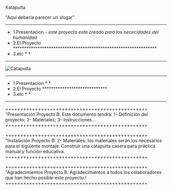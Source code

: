 
Katapulta  


"Aqui deberia parecer un slogar"

***********************************************************************************
*  1.Presentacion  *- este proyecto esta creado para los nececidades del humanidad*
*  2.El Proyecto   ****************************************************************
*  3.etc           *                                                              *
***********************************************************************************
![Catapulta](https://www.flaticon.es/icono-gratis/catapulta_2328455?related_id=2328466&origin=search)
************************************************
*  1.Presentacion  *                           *
*  2.El Proyecto   *****************************
*  3.etc           *                           *
************************************************
++++++++++++++++++++++++++++++++++++++++++++++++
"Presentación Proyecto B:
Este documento tendrá:
1- Definición del proyecto;
2- Materiales;
3- Instrucciones...
++++++++++++++++++++++++++++++++++++++++++++++++

++++++++++++++++++++++++++++++++++++++++++++++++
"Instalación Proyecto B:
2- Materiales: los materiales serán los necesarios para el siguiente montaje:
Construir una catapulta casera para práctica manual y función educativa.
++++++++++++++++++++++++++++++++++++++++++++++++

++++++++++++++++++++++++++++++++++++++++++++++++
"Agradecimientos Proyecto B:
Agradecimientos a todos los colaboradores que han hecho posible este proyecto.!
++++++++++++++++++++++++++++++++++++++++++++++++




